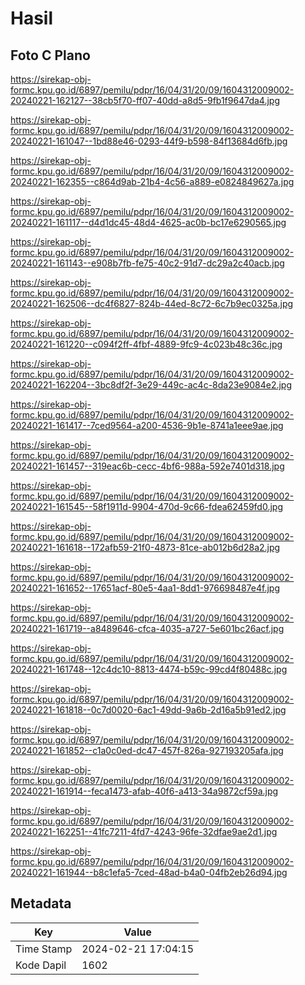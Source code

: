 # Hasil

## Foto C Plano

https://sirekap-obj-formc.kpu.go.id/6897/pemilu/pdpr/16/04/31/20/09/1604312009002-20240221-162127--38cb5f70-ff07-40dd-a8d5-9fb1f9647da4.jpg

https://sirekap-obj-formc.kpu.go.id/6897/pemilu/pdpr/16/04/31/20/09/1604312009002-20240221-161047--1bd88e46-0293-44f9-b598-84f13684d6fb.jpg

https://sirekap-obj-formc.kpu.go.id/6897/pemilu/pdpr/16/04/31/20/09/1604312009002-20240221-162355--c864d9ab-21b4-4c56-a889-e0824849627a.jpg

https://sirekap-obj-formc.kpu.go.id/6897/pemilu/pdpr/16/04/31/20/09/1604312009002-20240221-161117--d4d1dc45-48d4-4625-ac0b-bc17e6290565.jpg

https://sirekap-obj-formc.kpu.go.id/6897/pemilu/pdpr/16/04/31/20/09/1604312009002-20240221-161143--e908b7fb-fe75-40c2-91d7-dc29a2c40acb.jpg

https://sirekap-obj-formc.kpu.go.id/6897/pemilu/pdpr/16/04/31/20/09/1604312009002-20240221-162506--dc4f6827-824b-44ed-8c72-6c7b9ec0325a.jpg

https://sirekap-obj-formc.kpu.go.id/6897/pemilu/pdpr/16/04/31/20/09/1604312009002-20240221-161220--c094f2ff-4fbf-4889-9fc9-4c023b48c36c.jpg

https://sirekap-obj-formc.kpu.go.id/6897/pemilu/pdpr/16/04/31/20/09/1604312009002-20240221-162204--3bc8df2f-3e29-449c-ac4c-8da23e9084e2.jpg

https://sirekap-obj-formc.kpu.go.id/6897/pemilu/pdpr/16/04/31/20/09/1604312009002-20240221-161417--7ced9564-a200-4536-9b1e-8741a1eee9ae.jpg

https://sirekap-obj-formc.kpu.go.id/6897/pemilu/pdpr/16/04/31/20/09/1604312009002-20240221-161457--319eac6b-cecc-4bf6-988a-592e7401d318.jpg

https://sirekap-obj-formc.kpu.go.id/6897/pemilu/pdpr/16/04/31/20/09/1604312009002-20240221-161545--58f1911d-9904-470d-9c66-fdea62459fd0.jpg

https://sirekap-obj-formc.kpu.go.id/6897/pemilu/pdpr/16/04/31/20/09/1604312009002-20240221-161618--172afb59-21f0-4873-81ce-ab012b6d28a2.jpg

https://sirekap-obj-formc.kpu.go.id/6897/pemilu/pdpr/16/04/31/20/09/1604312009002-20240221-161652--17651acf-80e5-4aa1-8dd1-976698487e4f.jpg

https://sirekap-obj-formc.kpu.go.id/6897/pemilu/pdpr/16/04/31/20/09/1604312009002-20240221-161719--a8489646-cfca-4035-a727-5e601bc26acf.jpg

https://sirekap-obj-formc.kpu.go.id/6897/pemilu/pdpr/16/04/31/20/09/1604312009002-20240221-161748--12c4dc10-8813-4474-b59c-99cd4f80488c.jpg

https://sirekap-obj-formc.kpu.go.id/6897/pemilu/pdpr/16/04/31/20/09/1604312009002-20240221-161818--0c7d0020-6ac1-49dd-9a6b-2d16a5b91ed2.jpg

https://sirekap-obj-formc.kpu.go.id/6897/pemilu/pdpr/16/04/31/20/09/1604312009002-20240221-161852--c1a0c0ed-dc47-457f-826a-927193205afa.jpg

https://sirekap-obj-formc.kpu.go.id/6897/pemilu/pdpr/16/04/31/20/09/1604312009002-20240221-161914--feca1473-afab-40f6-a413-34a9872cf59a.jpg

https://sirekap-obj-formc.kpu.go.id/6897/pemilu/pdpr/16/04/31/20/09/1604312009002-20240221-162251--41fc7211-4fd7-4243-96fe-32dfae9ae2d1.jpg

https://sirekap-obj-formc.kpu.go.id/6897/pemilu/pdpr/16/04/31/20/09/1604312009002-20240221-161944--b8c1efa5-7ced-48ad-b4a0-04fb2eb26d94.jpg


## Metadata

| Key        | Value               |
| ---------- | ------------------- |
| Time Stamp | 2024-02-21 17:04:15 |
| Kode Dapil | 1602                |



